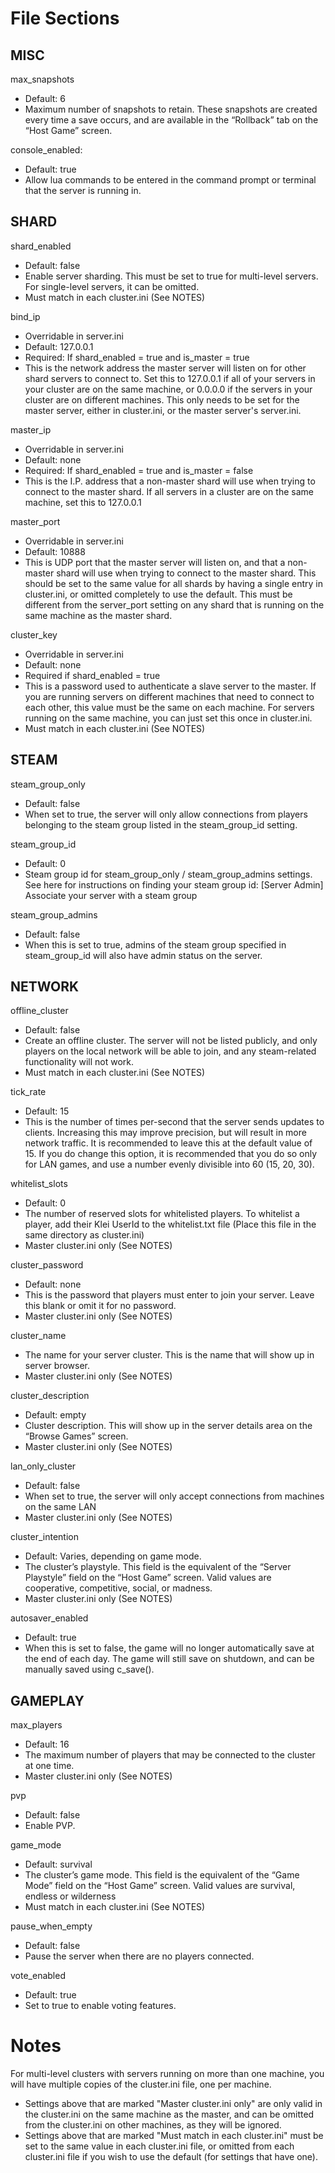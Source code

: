 # File Sections

## MISC

max_snapshots

* Default: 6
* Maximum number of snapshots to retain. These snapshots are created every time a save occurs, and are available in the “Rollback” tab on the “Host Game” screen.

console_enabled:

* Default: true
* Allow lua commands to be entered in the command prompt or terminal that the server is running in.

## SHARD

shard_enabled

* Default: false
* Enable server sharding. This must be set to true for multi-level servers. For single-level servers, it can be omitted.
* Must match in each cluster.ini (See NOTES)

bind_ip

* Overridable in server.ini
* Default: 127.0.0.1
* Required: If shard_enabled = true and is_master = true
* This is the network address the master server will listen on for other shard servers to connect to. Set this to 127.0.0.1 if all of your servers in your cluster are on the same machine, or 0.0.0.0 if the servers in your cluster are on different machines. This only needs to be set for the master server, either in cluster.ini, or the master server's server.ini.

master_ip

* Overridable in server.ini
* Default: none
* Required: If shard_enabled = true and is_master = false
* This is the I.P. address that a non-master shard will use when trying to connect to the master shard. If all servers in a cluster are on the same machine, set this to 127.0.0.1

master_port

* Overridable in server.ini
* Default: 10888
* This is UDP port that the master server will listen on, and that a non-master shard will use when trying to connect to the master shard. This should be set to the same value for all shards by having a single entry in cluster.ini, or omitted completely to use the default. This must be different from the server_port setting on any shard that is running on the same machine as the master shard.

cluster_key

* Overridable in server.ini
* Default: none
* Required if shard_enabled = true
* This is a password used to authenticate a slave server to the master. If you are running servers on different machines that need to connect to each other, this value must be the same on each machine. For servers running on the same machine, you can just set this once in cluster.ini.
* Must match in each cluster.ini (See NOTES)

## STEAM

steam_group_only

* Default: false
* When set to true, the server will only allow connections from players belonging to the steam group listed in the steam_group_id setting.

steam_group_id

* Default: 0
* Steam group id for steam_group_only / steam_group_admins settings. See here for instructions on finding your steam group id: [Server Admin] Associate your server with a steam group

steam_group_admins

* Default: false
* When this is set to true, admins of the steam group specified in steam_group_id will also have admin status on the server.

## NETWORK

offline_cluster

* Default: false
* Create an offline cluster. The server will not be listed publicly, and only players on the local network will be able to join, and any steam-related functionality will not work.
* Must match in each cluster.ini (See NOTES)

tick_rate

* Default: 15
* This is the number of times per-second that the server sends updates to clients. Increasing this may improve precision, but will result in more network traffic. It is recommended to leave this at the default value of 15. If you do change this option, it is recommended that you do so only for LAN games, and use a number evenly divisible into 60 (15, 20, 30).

whitelist_slots

* Default: 0
* The number of reserved slots for whitelisted players. To whitelist a player, add their Klei UserId to the whitelist.txt file (Place this file in the same directory as cluster.ini)
* Master cluster.ini only (See NOTES)

cluster_password

* Default: none
* This is the password that players must enter to join your server. Leave this blank or omit it for no password.
* Master cluster.ini only (See NOTES)

cluster_name

* The name for your server cluster. This is the name that will show up in server browser.
* Master cluster.ini only (See NOTES)

cluster_description

* Default: empty
* Cluster description. This will show up in the server details area on the “Browse Games” screen.
* Master cluster.ini only (See NOTES)

lan_only_cluster

* Default: false
* When set to true, the server will only accept connections from machines on the same LAN
* Master cluster.ini only (See NOTES)

cluster_intention

* Default: Varies, depending on game mode.
* The cluster’s playstyle. This field is the equivalent of the “Server Playstyle” field on the “Host Game” screen. Valid values are cooperative, competitive, social, or madness.
* Master cluster.ini only (See NOTES)

autosaver_enabled

* Default: true
* When this is set to false, the game will no longer automatically save at the end of each day. The game will still save on shutdown, and can be manually saved using c_save().

## GAMEPLAY

max_players

* Default: 16
* The maximum number of players that may be connected to the cluster at one time.
* Master cluster.ini only (See NOTES)

pvp

* Default: false
* Enable PVP.

game_mode

* Default: survival
* The cluster’s game mode. This field is the equivalent of the “Game Mode” field on the “Host Game” screen. Valid values are survival, endless or wilderness
* Must match in each cluster.ini (See NOTES)

pause_when_empty

* Default: false
* Pause the server when there are no players connected.

vote_enabled

* Default: true
* Set to true to enable voting features.

# Notes

For multi-level clusters with servers running on more than one machine, you will have multiple copies of the cluster.ini file, one per machine.

* Settings above that are marked "Master cluster.ini only" are only valid in the cluster.ini on the same machine as the master, and can be omitted from the cluster.ini on other machines, as they will be ignored.
* Settings above that are marked "Must match in each cluster.ini" must be set to the same value in each cluster.ini file, or omitted from each cluster.ini file if you wish to use the default (for settings that have one).
